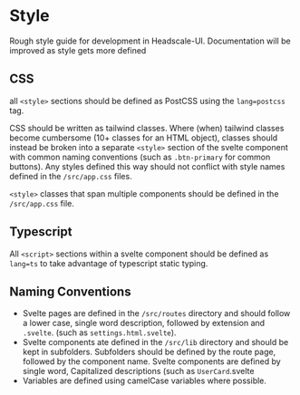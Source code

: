 # Style
Rough style guide for development in Headscale-UI. Documentation will be improved as style gets more defined

## CSS
all `<style>` sections should be defined as PostCSS using the `lang=postcss` tag.

CSS should be written as tailwind classes. Where (when) tailwind classes become cumbersome (10+ classes for an HTML object), classes should instead be broken into a separate `<style>` section of the svelte component with common naming conventions (such as `.btn-primary` for common buttons). Any styles defined this way should not conflict with style names defined in the `/src/app.css` files.

`<style>` classes that span multiple components should be defined in the `/src/app.css` file.

## Typescript
All `<script>` sections within a svelte component should be defined as `lang=ts` to take advantage of typescript static typing.

## Naming Conventions
* Svelte pages are defined in the `/src/routes` directory and should follow a lower case, single word description, followed by extension and `.svelte`. (such as `settings.html.svelte`).
* Svelte components ate defined in the `/src/lib` directory and should be kept in subfolders. Subfolders should be defined by the route page, followed by the component name. Svelte components are defined by single word, Capitalized descriptions (such as `UserCard`.svelte
* Variables are defined using camelCase variables where possible.